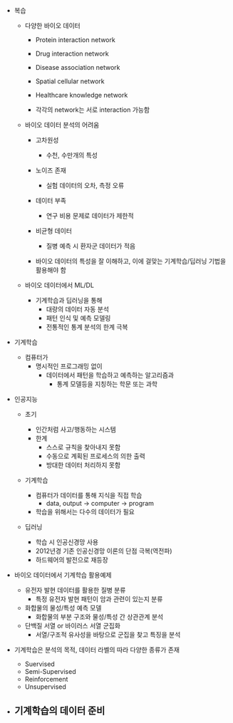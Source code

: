- 복습
	- 다양한 바이오 데이터
		- Protein interaction network
		- Drug interaction network
		- Disease association network
		- Spatial cellular network
		- Healthcare knowledge network
		
		- 각각의 network는 서로 interaction 가능함

	- 바이오 데이터 분석의 어려움
		- 고차원성
			- 수천, 수만개의 특성
		- 노이즈 존재
			- 실험 데이터의 오차, 측정 오류
		- 데이터 부족
			- 연구 비용 문제로 데이터가 제한적
		- 비균형 데이터
			- 질병 예측 시 환자군 데이터가 적음
		
		- 바이오 데이터의 특성을 잘 이해하고, 이에 걸맞는 기계학습/딥러닝 기법을 활용해야 함
	
	- 바이오 데이터에서 ML/DL
		- 기계학습과 딥러닝을 통해
			- 대량의 데이터 자동 분석
			- 패턴 인식 및 예측 모델링
			- 전통적인 통계 분석의 한계 극복
	
- 기계학습
	- 컴퓨터가 
		- 명시적인 프로그래밍 없이 
			- 데이터에서 패턴을 학습하고 예측하는 알고리즘과 
				- 통계 모델등을 지칭하는 학문 또는 과학

- 인공지능
	- 초기
		- 인간처럼 사고/행동하는 시스템
		- 한계
			- 스스로 규칙을 찾아내지 못함
			- 수동으로 계획된 프로세스의 의한 출력
			- 방대한 데이터 처리하지 못함
	
	- 기계학습
		- 컴퓨터가 데이터를 통해 지식을 직접 학습
			- data, output -> computer -> program
		- 학습을 위해서는 다수의 데이터가 필요
	
	- 딥러닝
		- 학습 시 인공신경망 사용
		- 2012년경 기존 인공신경망 이론의 단점 극복(역전파)
		- 하드웨어의 발전으로 재등장

- 바이오 데이터에서 기계학습 활용예제
	- 유전자 발현 데이터를 활용한 질병 분류
		- 특정 유전자 발현 패턴이 암과 관련이 있는지 분류
	- 화합물의 물성/특성 예측 모델
		- 화합물의 부분 구조와 물성/특성 간 상관관계 분석
	- 단백질 서열 or 바이러스 서열 군집화
		- 서열/구조적 유사성을 바탕으로 군집을 찾고 특징을 분석

- 기계학습은 분석의 목적, 데이터 라벨의 따라 다양한 종류가 존재
	- Suervised
	- Semi-Supervised
	- Reinforcement
	- Unsupervised

- 기계학습의 데이터 준비
	- 